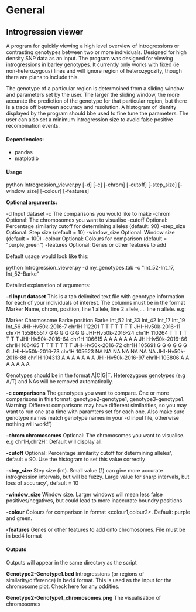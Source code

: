 # General

## Introgression viewer

A program for quickly viewing a high level overview of introgressions or contrasting genotypes between two or more individuals. Designed for high density SNP data as an input. The program was designed for viewing introgressions in barley genotypes. It currently only works with fixed (ie non-heterozygous) lines and will ignore region of heterozygozity, though there are plans to include this.

The genotype of a particular region is determoined from a sliding window and parameters set by the user. The larger the sliding window, the more accurate the prediction of the genotype for that particular region, but there is a trade off between accuracy and resolution. A histogram of identity displayed by the program should bbe used to fine tune the parameters. The user can also set a minimum introgression size to avoid false positive recombination events.

#### Dependencies:

-  pandas
-  matplotlib


#### Usage

python Introgression_viewer.py [-d] [-c] [-chrom] [-cutoff] [-step_size] [-window_size] [-colour] [-features] 

**Optional arguments:**

  -d               Input dataset
  -c               The comparisons you would like to make
  -chrom           Optional: The chromosomes you want to visualise
  -cutoff          Optional: Percentage similarity cutoff for determining alleles (default: 90)
  -step_size       Optional: Step size (default = 10)
  -window_size     Optional: Window size (default = 100)
  -colour          Optional: Colours for comparison (default = "purple,green")
  -features        Optional: Genes or other features to add
  
Default usage would look like this:

python Introgression_viewer.py -d my_genotypes.tab -c "Int_52-Int_17, Int_52-Barke"

Detailed explanation of arguments:

**-d Input dataset** This is a tab delimited text file with genotype information for each of your individuals of interest. The columns must be in the format Marker Name, chrom, position, line 1 allele, line 2 allele,.... line n allele. e.g:

  Marker	Chromosome	Barke position	Barke	Int_52	Int_33	Int_42	Int_17	Int_19	Int_56
  JHI-Hv50k-2016-7	chr1H	112201	T	T	T	T	T	T	T
  JHI-Hv50k-2016-11	chr7H	155865517	G	G	G	G	G	G	G
  JHI-Hv50k-2016-24	chr1H	110264	T	T	T	T	T	T	T
  JHI-Hv50k-2016-64	chr1H	106615	A	A	A	A	A	A	A
  JHI-Hv50k-2016-66	chr1H	106465	T	T	T	T	T	T	T
  JHI-Hv50k-2016-72	chr1H	105691	G	G	G	G	G	G	G
  JHI-Hv50k-2016-73	chr1H	105623	NA	NA	NA	NA	NA	NA	NA
  JHI-Hv50k-2016-88	chr1H	104313	A	A	A	A	A	A	A
  JHI-Hv50k-2016-97	chr1H	103806	A	A	A	A	A	A	A
  
 Genotypes should be in the format A|C|G|T. Heterozygous genotypes (e.g A/T) and NAs will be removed automatically.
 
 **-c comparisons** The genotypes you want to compare. One or more comparisons in this format: genotype2-genotype1, genotype3-genotype1. Warning: Different comparisons may have different similarities, so you may want to run one at a time with paramters set for each one. Also make sure genotype names match genotype names in your -d input file, otherwise nothing will work!')
 
 **-chrom chromosomes** Optional: The chromosomes you want to visualise. e.g chr1H,chr2H'. Default will display all. 
 
 **-cutoff** Optional: Percentage similarity cutoff for determining alleles', default = 90. Use the histogram to set this value correctly
 
 **-step_size** Step size (int). Small value (1) can give more accurate introgression intervals, but will be fuzzy. Large value for sharp intervals, but loss of accuracy', default = 10
 
 **-window_size** Window size. Larger windows will mean less false positives/negatives, but could lead to more inaccurate boundry positions
 
 **-colour** Colours for comparison in format <colour1,colour2>. Default: purple and green.
 
 **-features** Genes or other features to add onto chromosomes. File must be in bed4 format
 
 
#### Outputs

Outputs will appear in the same directory as the script

**Genotype2-Genotype1.bed** Introgressions (or regions of similarity/difference) in bed4 format. This is used as the input for the chromosome plot. Check here for any oddities.

**Genotype2-Genotype1_chromosomes.png**  The visualisation of chromosomes


